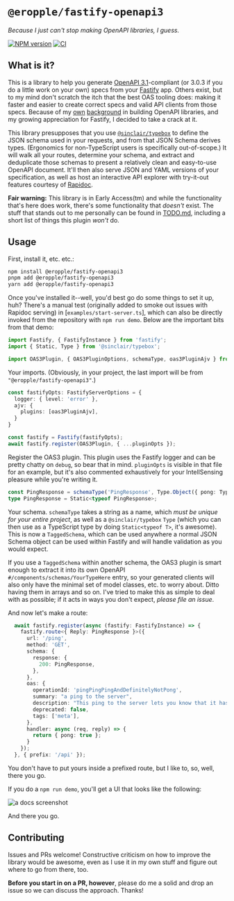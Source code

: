 # `@eropple/fastify-openapi3` #
_Because I just can't stop making OpenAPI libraries, I guess._

[![NPM version](https://img.shields.io/npm/v/@eropple/fastify-openapi3)](https://www.npmjs.com/package/@eropple/fastify-openapi3) [![CI](https://github.com/eropple/fastify-openapi3/actions/workflows/ci.yaml/badge.svg)](https://github.com/eropple/fastify-openapi3/actions/workflows/ci.yaml)

## What is it? ##
This is a library to help you generate [OpenAPI 3.1](https://spec.openapis.org/oas/v3.1.0)-compliant (or 3.0.3 if you do a little work on your own) specs from your [Fastify](https://www.fastify.io/) app. Others exist, but to my mind don't scratch the itch that the best OAS tooling does: making it faster and easier to create correct specs and valid API clients from those specs. Because of my [own](https://github.com/modern-project/modern-ruby) [background](https://github.com/eropple/nestjs-openapi3) in building OpenAPI libraries, and my growing appreciation for Fastify, I decided to take a crack at it.

This library presupposes that you use [`@sinclair/typebox`](https://github.com/sinclairzx81/typebox) to define the JSON schema used in your requests, and from that JSON Schema derives types. (Ergonomics for non-TypeScript users is specifically out-of-scope.) It will walk all your routes, determine your schema, and extract and deduplicate those schemas to present a relatively clean and easy-to-use OpenAPI document. It'll then also serve JSON and YAML versions of your specification, as well as host an interactive API explorer with try-it-out features courtesy of [Rapidoc](https://mrin9.github.io/RapiDoc/).

**Fair warning:** This library is in Early Access(tm) and while the functionality that's here does work, there's some functionality that _doesn't_ exist. The stuff that stands out to me personally can be found in [TODO.md](https://github.com/eropple/fastify-openapi3/blob/main/TODO.md), including a short list of things this plugin _won't_ do.

## Usage ##

First, install it, etc. etc.:

```bash
npm install @eropple/fastify-openapi3
pnpm add @eropple/fastify-openapi3
yarn add @eropple/fastify-openapi3
```

Once you've installed it--well, you'd best go do some things to set it up, huh? There's a manual test (originally added to smoke out issues with Rapidoc serving) in [`examples/start-server.ts`], which can also be directly invoked from the repository with `npm run demo`. Below are the important bits from that demo:

```ts
import Fastify, { FastifyInstance } from 'fastify';
import { Static, Type } from '@sinclair/typebox';

import OAS3Plugin, { OAS3PluginOptions, schemaType, oas3PluginAjv } from '../src/index.js';
```

Your imports. (Obviously, in your project, the last import will be from `"@eropple/fastify-openapi3"`.)

```ts
const fastifyOpts: FastifyServerOptions = {
  logger: { level: 'error' },
  ajv: {
    plugins: [oas3PluginAjv],
  }
}

const fastify = Fastify(fastifyOpts);
await fastify.register(OAS3Plugin, { ...pluginOpts });
```

Register the OAS3 plugin. This plugin uses the Fastify logger and can be pretty chatty on `debug`, so bear that in mind. `pluginOpts` is visible in that file for an example, but it's also commented exhaustively for your IntellSensing pleasure while you're writing it.

```ts
const PingResponse = schemaType('PingResponse', Type.Object({ pong: Type.Boolean() }));
type PingResponse = Static<typeof PingResponse>;
```

Your schema. `schemaType` takes a string as a name, which _must be unique for your entire project_, as well as a `@sinclair/typebox` `Type` (which you can then use as a TypeScript type by doing `Static<typeof T>`, it's awesome). This is now a `TaggedSchema`, which can be used anywhere a normal JSON Schema object can be used within Fastify and will handle validation as you would expect.

If you use a `TaggedSchema` within another schema, the OAS3 plugin is smart enough to extract it into its own OpenAPI `#/components/schemas/YourTypeHere` entry, so your generated clients will also only have the minimal set of model classes, etc. to worry about. Ditto having them in arrays and so on. I've tried to make this as simple to deal with as possible; if it acts in ways you don't expect, _please file an issue_.

And now let's make a route:

```ts
  await fastify.register(async (fastify: FastifyInstance) => {
    fastify.route<{ Reply: PingResponse }>({
      url: '/ping',
      method: 'GET',
      schema: {
        response: {
          200: PingResponse,
        },
      },
      oas: {
        operationId: 'pingPingPingAndDefinitelyNotPong',
        summary: "a ping to the server",
        description: "This ping to the server lets you know that it has not been eaten by a grue.",
        deprecated: false,
        tags: ['meta'],
      },
      handler: async (req, reply) => {
        return { pong: true };
      }
    });
  }, { prefix: '/api' });
```

You don't have to put yours inside a prefixed route, but I like to, so, well, there you go.

If you do a `npm run demo`, you'll get a UI that looks like the following:

![a docs screenshot](https://i.imgur.com/iOPApmq.png)

And there you go.

## Contributing ##
Issues and PRs welcome! Constructive criticism on how to improve the library would be awesome, even as I use it in my own stuff and figure out where to go from there, too.

**Before you start in on a PR, however**, please do me a solid and drop an issue so we can discuss the approach. Thanks!
